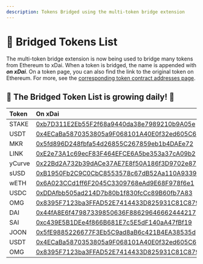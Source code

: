 ```yaml
---
description: Tokens Bridged using the multi-token bridge extension
---
```


# 🌱 Bridged Tokens List

The multi-token bridge extension is now being used to bridge many tokens from Ethereum to xDai. When a token is bridged, the name is appended with _**on xDai**_.  On a token page, you can also find the link to the original token on Ethereum. For more, see the [corresponding token contract addresses page](correspondence-of-bridgeable-tokens.md).

## 🌱 The Bridged Token List is growing daily! 🌱

| Token | On xDai | On Ethereum  |
| :--- | :--- | :--- |
| STAKE | [0xb7D311E2Eb55F2f68a9440da38e7989210b9A05e](https://blockscout.com/poa/xdai/tokens/0xb7D311E2Eb55F2f68a9440da38e7989210b9A05e/token_transfers) | [0x0ae055097c6d159879521c384f1d2123d1f195e6](https://etherscan.io/token/0x0ae055097c6d159879521c384f1d2123d1f195e6) |
| USDT | [0x4ECaBa5870353805a9F068101A40E0f32ed605C6](https://blockscout.com/poa/xdai/tokens/0x4ECaBa5870353805a9F068101A40E0f32ed605C6) | [0xdac17f958d2ee523a2206206994597c13d831ec7](https://etherscan.io/token/0xdac17f958d2ee523a2206206994597c13d831ec7) |
| MKR | [0x5fd896D248fbfa54d26855C267859eb1b4DAEe72](https://blockscout.com/poa/xdai/tokens/0x5fd896D248fbfa54d26855C267859eb1b4DAEe72/token_transfers) | [0x9f8f72aa9304c8b593d555f12ef6589cc3a579a2](https://etherscan.io/token/0x9f8f72aa9304c8b593d555f12ef6589cc3a579a2) |
| LINK | [0xE2e73A1c69ecF83F464EFCE6A5be353a37cA09b2](https://blockscout.com/poa/xdai/tokens/0xE2e73A1c69ecF83F464EFCE6A5be353a37cA09b2/token_transfers) | [0x514910771af9ca656af840dff83e8264ecf986ca](https://etherscan.io/token/0x514910771af9ca656af840dff83e8264ecf986ca) |
| yCurve | [0x22Bd2A732b39dACe37AE7E8f50A186f3D9702e87](https://blockscout.com/poa/xdai/tokens/0x22Bd2A732b39dACe37AE7E8f50A186f3D9702e87/token_transfers) | [0xdf5e0e81dff6faf3a7e52ba697820c5e32d806a8](https://etherscan.io/token/0xdf5e0e81dff6faf3a7e52ba697820c5e32d806a8) |
| sUSD | [0xB1950Fb2C9C0CbC8553578c67dB52Aa110A93393](https://blockscout.com/poa/xdai/tokens/0xB1950Fb2C9C0CbC8553578c67dB52Aa110A93393/token_transfers) | [0x57ab1ec28d129707052df4df418d58a2d46d5f51](https://etherscan.io/token/0x57ab1ec28d129707052df4df418d58a2d46d5f51) |
| wETH | [0x6A023CCd1ff6F2045C3309768eAd9E68F978f6e1](https://blockscout.com/poa/xdai/tokens/0x6A023CCd1ff6F2045C3309768eAd9E68F978f6e1/token_transfers) | [0xc02aaa39b223fe8d0a0e5c4f27ead9083c756cc2](https://etherscan.io/token/0xc02aaa39b223fe8d0a0e5c4f27ead9083c756cc2) |
| USDC | [0xDDAfbb505ad214D7b80b1f830fcCc89B60fb7A83](https://blockscout.com/poa/xdai/tokens/0xDDAfbb505ad214D7b80b1f830fcCc89B60fb7A83/token_transfers) | [0xa0b86991c6218b36c1d19d4a2e9eb0ce3606eb48](https://etherscan.io/token/0xa0b86991c6218b36c1d19d4a2e9eb0ce3606eb48) |
| OMG | [0x8395F7123ba3FFAD52E7414433D825931C81C879](https://blockscout.com/poa/xdai/tokens/0x8395F7123ba3FFAD52E7414433D825931C81C879) | [0xd26114cd6ee289accf82350c8d8487fedb8a0c07](https://etherscan.io/token/0xd26114cd6ee289accf82350c8d8487fedb8a0c07) |
| DAI | [0x44fA8E6f47987339850636F88629646662444217](https://blockscout.com/poa/xdai/tokens/0x44fA8E6f47987339850636F88629646662444217/token_transfers) | [0x6b175474e89094c44da98b954eedeac495271d0f](https://etherscan.io/token/0x6b175474e89094c44da98b954eedeac495271d0f) |
| SAI | [0xc439E5B1DEe4f866B681E7c5E5dF140aA47fBf19](https://blockscout.com/poa/xdai/tokens/0xc439E5B1DEe4f866B681E7c5E5dF140aA47fBf19/token_transfers) | [0x89d24a6b4ccb1b6faa2625fe562bdd9a23260359](https://etherscan.io/token/0x89d24a6b4ccb1b6faa2625fe562bdd9a23260359) |
| JOON | [0x5fE9885226677F3Eb5C9ad8aB6c421B4EA38535d](https://blockscout.com/poa/xdai/tokens/0x5fE9885226677F3Eb5C9ad8aB6c421B4EA38535d/token_transfers) | [0x174897edd3ce414084a009d22db31c7b7826400d](https://etherscan.io/token/0x174897edd3ce414084a009d22db31c7b7826400d) |
| USDT | [0x4ECaBa5870353805a9F068101A40E0f32ed605C6](https://blockscout.com/poa/xdai/address/0x4ECaBa5870353805a9F068101A40E0f32ed605C6/transactions) | [0xdac17f958d2ee523a2206206994597c13d831ec7](https://etherscan.io/token/0xdac17f958d2ee523a2206206994597c13d831ec7) |
| OMG | [0x8395F7123ba3FFAD52E7414433D825931C81C879](https://blockscout.com/poa/xdai/tokens/0x8395F7123ba3FFAD52E7414433D825931C81C879/token_transfers) | [0xd26114cd6ee289accf82350c8d8487fedb8a0c07](https://etherscan.io/token/0xd26114cd6ee289accf82350c8d8487fedb8a0c07) |



